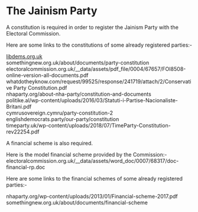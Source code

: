 # The Jainism Party

A constitution is required in order to register the Jainism Party with the Electoral Commission.
  

Here are some links to the constitutions of some already registered parties:-

[libdems.org.uk](libdems.org.uk/constitution)  
somethingnew.org.uk/about/documents/party-constitution  
electoralcommission.org.uk/__data/assets/pdf_file/0004/67657/FOI8508-online-version-all-documents.pdf  
whatdotheyknow.com/request/99525/response/241719/attach/2/Conservative Party Constitution.pdf  
nhaparty.org/about-nha-party/constitution-and-documents  
politike.al/wp-content/uploads/2016/03/Statuti-i-Partise-Nacionaliste-Britani.pdf  
cymrusovereign.cymru/party-constitution-2  
englishdemocrats.party/our-party/constitution  
timeparty.uk/wp-content/uploads/2018/07/TimeParty-Constitution-rev22254.pdf  
  
A financial scheme is also required.  
  
Here is the model financial scheme provided by the Commission:-  
electoralcommission.org.uk/__data/assets/word_doc/0007/68317/doc-financial-rp.doc
  
Here are some links to the financial schemes of some already registered parties:-  
  
nhaparty.org/wp-content/uploads/2013/01/Financial-scheme-2017.pdf  
somethingnew.org.uk/about/documents/financial-scheme
